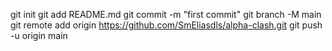 
git init
git add README.md
git commit -m "first commit"
git branch -M main
git remote add origin https://github.com/SmEliasdls/alpha-clash.git
git push -u origin main